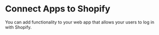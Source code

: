 # Connect Apps to Shopify
You can add functionality to your web app that allows your users to log in with Shopify. 
